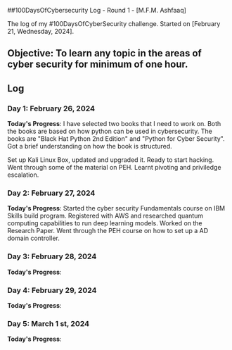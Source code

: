 ##100DaysOfCybersecurity Log - Round 1 - [M.F.M. Ashfaaq]

The log of my #100DaysOfCyberSecurity challenge. Started on [February 21, Wednesday, 2024].

## Objective: To learn any topic in the areas of cyber security for minimum of one hour.

## Log 
### Day 1: February 26, 2024

**Today's Progress**: I have selected two books that I need to work on. Both the books are based on how python can be used in cybersecurity. The books are "Black Hat Python 2nd Edition" and "Python for Cyber Security". Got a brief understanding on how the book is structured.

Set up Kali Linux Box, updated and upgraded it. Ready to start hacking. Went through some of the material on PEH. Learnt pivoting and priviledge escalation.


### Day 2: February 27, 2024

**Today's Progress**: Started the cyber security Fundamentals course on IBM Skills build program. Registered with AWS and researched quantum computing capabilities to run deep learning models. Worked on the Research Paper. Went through the PEH course on how to set up a AD domain controller.



### Day 3: February 28, 2024

**Today's Progress**: 



### Day 4: February 29, 2024

**Today's Progress**: 



### Day 5: March 1 st, 2024

**Today's Progress**: 







